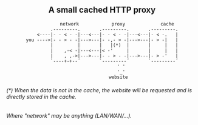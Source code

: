 <div align="center">

## **A small cached HTTP proxy**

</div>

<div align="center">

```
           network            proxy             cache
         .---------.       .---------.       .---------.
    <----|- - < - -|---<---|- - < - -|---<---|- < -.   |
you ---->|- - > - -|--->---|- -,- > -|--->---|- > -|   |
         |         |       |   |(*)  |       |     |   |
         |    ,-< -|---<---|< -'     |       |     |   |
         |    , ,->|--->---|- - > - -|--->---|- > -'   |
         `----+-+--´       `---------´       `---------´
              ' '
              '_'
            website
```

</div>

###### (*) When the data is not in the cache, the website will be requested and is directly stored in the cache.

###### Where "network" may be anything (LAN/WAN/...).

#
